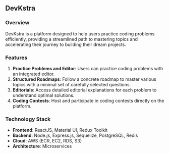 ## DevKstra

### Overview
DevKstra is a platform designed to help users practice coding problems efficiently, providing a streamlined path to mastering topics and accelerating their journey to building their dream projects.

### Features
1. **Practice Problems and Editor**: Users can practice coding problems with an integrated editor.
2. **Structured Roadmaps**: Follow a concrete roadmap to master various topics with a minimal set of carefully selected questions.
3. **Editorials**: Access detailed editorial explanations for each problem to understand optimal solutions.
4. **Coding Contests**: Host and participate in coding contests directly on the platform.

### Technology Stack
- **Frontend**: ReactJS, Material UI, Redux Toolkit
- **Backend**: Node.js, Express.js, Sequelize, PostgreSQL, Redis
- **Cloud**: AWS (ECR, EC2, RDS, S3)
- **Architecture**: Microservices